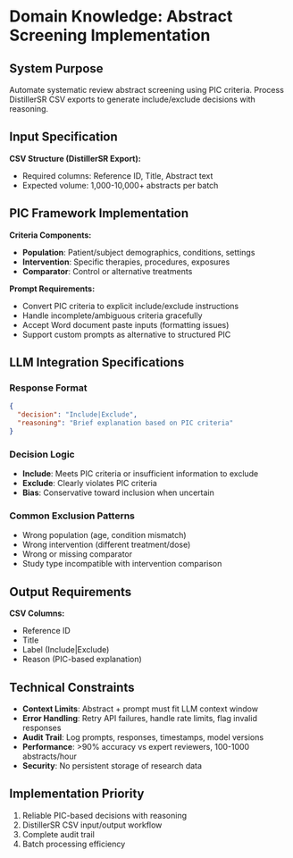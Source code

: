 # Domain Knowledge: Abstract Screening Implementation

## System Purpose
Automate systematic review abstract screening using PIC criteria. Process DistillerSR CSV exports to generate include/exclude decisions with reasoning.

## Input Specification
**CSV Structure (DistillerSR Export):**
- Required columns: Reference ID, Title, Abstract text
- Expected volume: 1,000-10,000+ abstracts per batch

## PIC Framework Implementation
**Criteria Components:**
- **Population**: Patient/subject demographics, conditions, settings
- **Intervention**: Specific therapies, procedures, exposures
- **Comparator**: Control or alternative treatments

**Prompt Requirements:**
- Convert PIC criteria to explicit include/exclude instructions
- Handle incomplete/ambiguous criteria gracefully
- Accept Word document paste inputs (formatting issues)
- Support custom prompts as alternative to structured PIC

## LLM Integration Specifications

### Response Format
```json
{
  "decision": "Include|Exclude",
  "reasoning": "Brief explanation based on PIC criteria"
}
```

### Decision Logic
- **Include**: Meets PIC criteria or insufficient information to exclude
- **Exclude**: Clearly violates PIC criteria
- **Bias**: Conservative toward inclusion when uncertain

### Common Exclusion Patterns
- Wrong population (age, condition mismatch)
- Wrong intervention (different treatment/dose)
- Wrong or missing comparator
- Study type incompatible with intervention comparison

## Output Requirements
**CSV Columns:**
- Reference ID
- Title
- Label (Include|Exclude)
- Reason (PIC-based explanation)

## Technical Constraints
- **Context Limits**: Abstract + prompt must fit LLM context window
- **Error Handling**: Retry API failures, handle rate limits, flag invalid responses
- **Audit Trail**: Log prompts, responses, timestamps, model versions
- **Performance**: >90% accuracy vs expert reviewers, 100-1000 abstracts/hour
- **Security**: No persistent storage of research data

## Implementation Priority
1. Reliable PIC-based decisions with reasoning
2. DistillerSR CSV input/output workflow
3. Complete audit trail
4. Batch processing efficiency